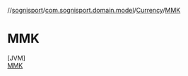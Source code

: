 //[sognisport](../../../../index.md)/[com.sognisport.domain.model](../../index.md)/[Currency](../index.md)/[MMK](index.md)

# MMK

[JVM]\
[MMK](index.md)
